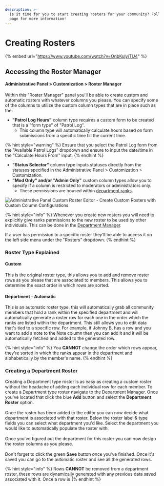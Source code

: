 ```yaml
---
description: >-
  Is it time for you to start creating rosters for your community? Follow this
  page for more information!
---
```


# Creating Rosters

{% embed url="https://www.youtube.com/watch?v=OnbKulyiTU4" %}

## Accessing the Roster Manager

#### Administrative Panel > Customization > Roster Manager

Within this "Roster Manager" panel you'll be able to create custom and automatic rosters with whatever columns you please. You can specify some of the columns to utilize the custom column types that are in place such as the:

* **"Patrol Log Hours"** column type requires a custom form to be created that is a "form type" of "Patrol Log".
  * This column type will automatically calculate hours based on form submissions from a specific time till the current time.

{% hint style="warning" %}
Ensure that you select the Patrol Log form from the "Available Patrol Logs" dropdown and ensure to input the date/time in the "Calculate Hours From" input.
{% endhint %}

* **"Status Selector"** column type inputs statuses directly from the statuses specified in the Administrative Panel > Customization > Customization.
* **"Mod Only" and/or "Admin Only"** custom column types allow you to specify if a column is restricted to moderators or administrators only.
  * These permissions are housed within [department ranks](creating-departments.md).

![Administrative Panel Custom Roster Editor - Create Custom Rosters with Custom Column Configurations](https://i.imgur.com/BvVqPwR.png)

{% hint style="info" %}
Whenever you create new rosters you will need to explicitly give ranks permissions to the new roster to be used by other individuals. This can be done in the [Department Manager](creating-departments.md).

If a user has permission to a specific roster they'll be able to access it on the left side menu under the "Rosters" dropdown.
{% endhint %}

### Roster Type Explained

#### Custom

This is the original roster type, this allows you to add and remove roster rows as you please that are associated to members. This allows you to determine the exact order in which rows are sorted.

#### Department - Automatic

This is an automatic roster type, this will automatically grab all community members that hold a rank within the specified department and will automatically generate a roster row for each one in the order which the ranks are listed within the department. This still allows you to edit data that's tied to a specific row. For example, if Johnny B. has a row and you want to add a note to the Note column then you can add it and it will be automatically fetched and added to the generated row.

{% hint style="info" %}
You **CANNOT** change the order which rows appear, they're sorted in which the ranks appear in the department and alphabetically by the member's name.
{% endhint %}

### Creating a Department Roster

Creating a Department type roster is as easy as creating a custom roster without the headache of adding each individual row for each member. To create a Department type roster navigate to the Department Manager. Once you've located that click the blue **Add** button and select the **Department Roster** option.\
\
Once the roster has been added to the editor you can now decide what department is associated with that roster. Below the roster label & type fields you can select what department you'd like. Select the department you would like to automatically populate the roster with.\
\
Once you've figured out the department for this roster you can now design the roster columns as you please.\
\
Don't forget to click the green **Save** button once you've finished. Once it's saved you can go to the automatic roster and see all the generated rows.

{% hint style="info" %}
Rows **CANNOT** be removed from a department roster, these rows are dynamically generated with any previous data saved associated with it. Once a row is&#x20;
{% endhint %}
